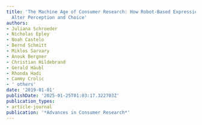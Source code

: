 ```yaml
---
title: 'The Machine Age of Consumer Research: How Robot-Based Expression Modalities
  Alter Perception and Choice'
authors:
- Juliana Schroeder
- Nicholas Epley
- Noah Castelo
- Bernd Schmitt
- Miklos Sarvary
- Anouk Bergner
- Christian Hildebrand
- Gerald Häubl
- Rhonda Hadi
- Cammy Crolic
- ' others'
date: '2019-01-01'
publishDate: '2025-01-25T01:03:17.322703Z'
publication_types:
- article-journal
publication: '*Advances in Consumer Research*'
---
```

